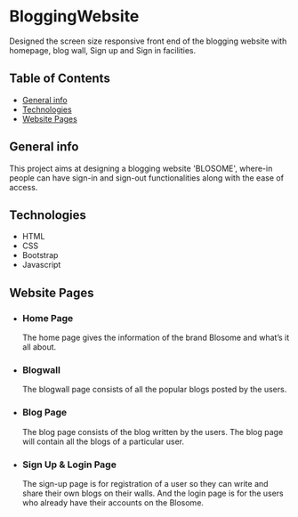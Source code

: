 # BloggingWebsite
Designed the screen size responsive front end of the blogging website with homepage, blog wall, Sign up and Sign in facilities.

## Table of Contents
* [General info](#general-info)
* [Technologies](#technologies)
* [Website Pages](#website-pages)

## General info
This project aims at designing a blogging website
'BLOSOME', where-in people can have sign-in and sign-out
functionalities along with the ease of access.

## Technologies
* HTML
* CSS
* Bootstrap
* Javascript

## Website Pages
* ### Home Page 
  The home page gives the information of the brand Blosome and what’s it all about.

* ### Blogwall
  The blogwall page consists of all the popular blogs posted by the users.
  
* ### Blog Page
  The blog page consists of the blog written by the users. The blog page will contain all the blogs of a particular user.
  
* ### Sign Up & Login Page
  The sign-up page is for registration of a user so they can write and share their own blogs on their walls.
  And the login page is for the users who already have their accounts on the Blosome.
  
